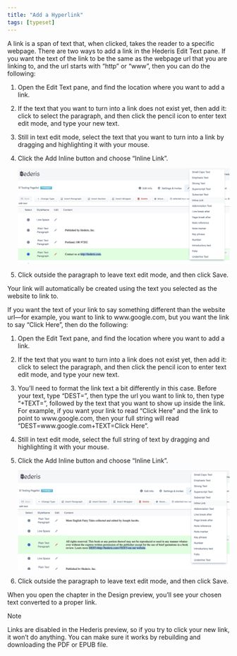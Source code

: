```yaml
---
title: "Add a Hyperlink"
tags: [typeset]
---
```

 
<html><body><section data-type="chapter" class="hsecchapter" data-hederis-type="hsecchapter" id="add-a-link" data-pi-attrs="id: add-a-link; data-tags: typeset;" role="doc-chapter" data-tags="typeset" data-author-name=" " data-book-title=" " title="Add a Hyperlink"><p class="hblkp" data-hederis-type="hblkp" id="p74sKO4zW">A link is a span of text that, when clicked, takes the reader to a specific webpage. There are two ways to add a link in the Hederis Edit Text pane. If you want the text of the link to be the same as the webpage url that you are linking to, and the url starts with &#8220;http&#8221; or &#8220;www&#8221;, then you can do the following:</p><ol class="hwprnumlist" data-hederis-type="hwprnumlist" id="pFRcMOfc8"><li class="hblkoli" data-hederis-type="hblkoli" id="licC3EdtLr"><p class="hblkoli" data-hederis-type="hblklip" id="pzMXRCnLW">Open the Edit Text pane, and find the location where you want to add a link.</p></li><li class="hblkoli" data-hederis-type="hblkoli" id="liqYBrKvBN"><p class="hblkoli" data-hederis-type="hblklip" id="pM8OMT40k">If the text that you want to turn into a link does not exist yet, then add it: click to select the paragraph, and then click the pencil icon to enter text edit mode, and type your new text.</p></li><li class="hblkoli" data-hederis-type="hblkoli" id="liozbbEuWc"><p class="hblkoli" data-hederis-type="hblklip" id="p1ELE7IFi">Still in text edit mode, select the text that you want to turn into a link by dragging and highlighting it with your mouse. </p></li><li class="hblkoli" data-hederis-type="hblkoli" id="li7e65Buz2"><p class="hblkoli" data-hederis-type="hblklip" id="pLxOPIMAe">Click the Add Inline button and choose &#8220;Inline Link&#8221;.</p><img data-hederis-type="hblkimg" class="hblkimg" id="pzEmWVGNu" src="/images/insertlink1.png" data-img-src="/images/insertlink1.png"/></li><li class="hblkoli" data-hederis-type="hblkoli" id="liTzNJaMCQ"><p class="hblkoli" data-hederis-type="hblklip" id="plMh9cTVa">Click outside the paragraph to leave text edit mode, and then click Save.</p></li></ol><p class="hblkp" data-hederis-type="hblkp" id="pWiSq0bwh">Your link will automatically be created using the text you selected as the website to link to.</p><p class="hblkp" data-hederis-type="hblkp" id="pxleVJvJI">If you want the text of your link to say something different than the website url&#8212;for example, you want to link to www.google.com, but you want the link to say &#8220;Click Here&#8221;, then do the following:</p><ol class="hwprnumlist" data-hederis-type="hwprnumlist" id="p3qLpSaO7"><li class="hblkoli" data-hederis-type="hblkoli" id="lieG3ikGwX"><p class="hblkoli" data-hederis-type="hblklip" id="pJ9xPuwHk">Open the Edit Text pane, and find the location where you want to add a link.</p></li><li class="hblkoli" data-hederis-type="hblkoli" id="liEDy41MW8"><p class="hblkoli" data-hederis-type="hblklip" id="pf1uVnHS3">If the text that you want to turn into a link does not exist yet, then add it: click to select the paragraph, and then click the pencil icon to enter text edit mode, and type your new text.</p></li><li class="hblkoli" data-hederis-type="hblkoli" id="ligQxvtLmG"><p class="hblkoli" data-hederis-type="hblklip" id="pEzRIdg4f">You&#8217;ll need to format the link text a bit differently in this case. Before your text, type &#8220;DEST=&#8221;, then type the url you want to link to, then type &#8220;+TEXT=&#8221;, followed by the text that you want to show up inside the link. For example, if you want your link to read &#8220;Click Here&#8221; and the link to point to www.google.com, then your full string will read &#8220;DEST=www.google.com+TEXT=Click Here&#8221;.</p></li><li class="hblkoli" data-hederis-type="hblkoli" id="lipJ1JLgr7"><p class="hblkoli" data-hederis-type="hblklip" id="pMtYkOmas">Still in text edit mode, select the full string of text by dragging and highlighting it with your mouse. </p></li><li class="hblkoli" data-hederis-type="hblkoli" id="liq6Y4zyO6"><p class="hblkoli" data-hederis-type="hblklip" id="pg5FLWSBM">Click the Add Inline button and choose &#8220;Inline Link&#8221;.</p><img data-hederis-type="hblkimg" class="hblkimg" id="puS6K8mp7" src="/images/insertlink2.png" data-img-src="/images/insertlink2.png"/></li><li class="hblkoli" data-hederis-type="hblkoli" id="lijTLZyxxH"><p class="hblkoli" data-hederis-type="hblklip" id="pArHj4L7k">Click outside the paragraph to leave text edit mode, and then click Save.</p></li></ol><p class="hblkp" data-hederis-type="hblkp" id="ptF519038">When you open the chapter in the Design preview, you&#8217;ll see your chosen text converted to a proper link. </p><aside class="hwprbox box" data-hederis-type="hwprbox" id="pk1YoaRqU" data-type="sidebar"><p class="hblktype" data-hederis-type="hblktype" id="pNKNpMmWA">Note</p><p class="hblkp" data-hederis-type="hblkp" id="pB3YzISob">Links are disabled in the Hederis preview, so if you try to click your new link, it won&#8217;t do anything. You can make sure it works by rebuilding and downloading the PDF or EPUB file.</p></aside></section></body></html>
